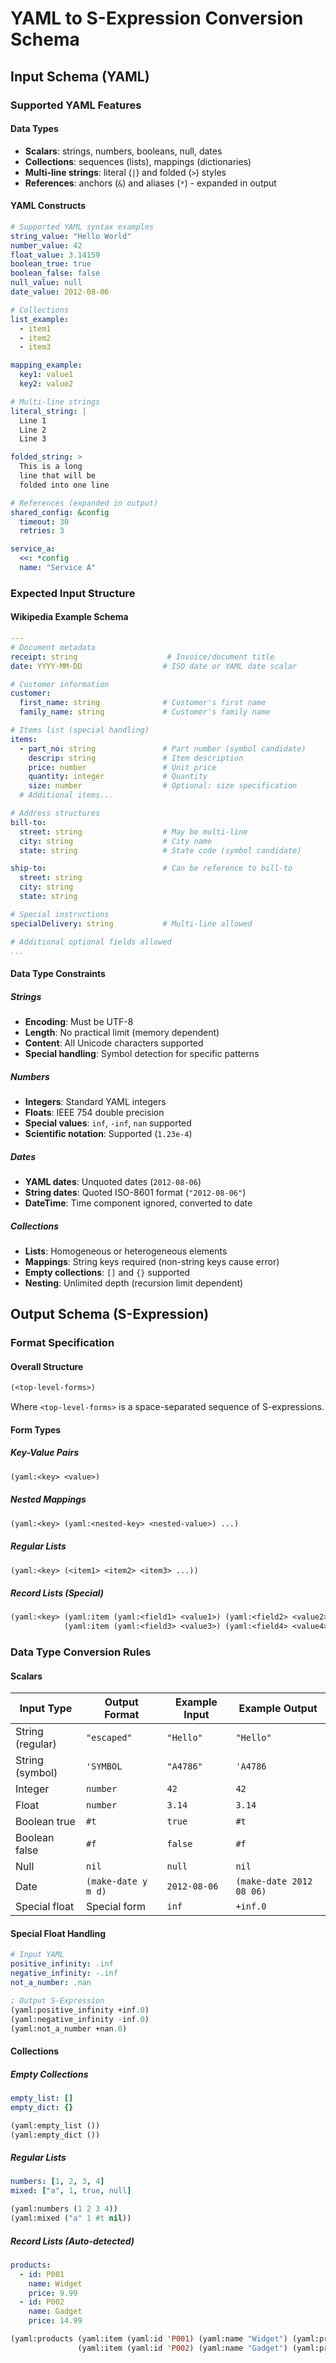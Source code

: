 # YAML to S-Expression Conversion Schema

## Input Schema (YAML)

### Supported YAML Features

#### Data Types
- **Scalars**: strings, numbers, booleans, null, dates
- **Collections**: sequences (lists), mappings (dictionaries)
- **Multi-line strings**: literal (`|`) and folded (`>`) styles
- **References**: anchors (`&`) and aliases (`*`) - expanded in output

#### YAML Constructs
```yaml
# Supported YAML syntax examples
string_value: "Hello World"
number_value: 42
float_value: 3.14159
boolean_true: true
boolean_false: false
null_value: null
date_value: 2012-08-06

# Collections
list_example:
  - item1
  - item2
  - item3

mapping_example:
  key1: value1
  key2: value2

# Multi-line strings
literal_string: |
  Line 1
  Line 2
  Line 3

folded_string: >
  This is a long
  line that will be
  folded into one line

# References (expanded in output)
shared_config: &config
  timeout: 30
  retries: 3

service_a:
  <<: *config
  name: "Service A"
```

### Expected Input Structure

#### Wikipedia Example Schema
```yaml
---
# Document metadata
receipt: string                    # Invoice/document title
date: YYYY-MM-DD                  # ISO date or YAML date scalar

# Customer information
customer:
  first_name: string              # Customer's first name  
  family_name: string             # Customer's family name

# Items list (special handling)
items:
  - part_no: string               # Part number (symbol candidate)
    descrip: string               # Item description
    price: number                 # Unit price
    quantity: integer             # Quantity
    size: number                  # Optional: size specification
  # Additional items...

# Address structures  
bill-to:
  street: string                  # May be multi-line
  city: string                    # City name
  state: string                   # State code (symbol candidate)

ship-to:                          # Can be reference to bill-to
  street: string
  city: string  
  state: string

# Special instructions
specialDelivery: string           # Multi-line allowed

# Additional optional fields allowed
...
```

#### Data Type Constraints

##### Strings
- **Encoding**: Must be UTF-8
- **Length**: No practical limit (memory dependent)
- **Content**: All Unicode characters supported
- **Special handling**: Symbol detection for specific patterns

##### Numbers
- **Integers**: Standard YAML integers
- **Floats**: IEEE 754 double precision
- **Special values**: `inf`, `-inf`, `nan` supported
- **Scientific notation**: Supported (`1.23e-4`)

##### Dates
- **YAML dates**: Unquoted dates (`2012-08-06`)
- **String dates**: Quoted ISO-8601 format (`"2012-08-06"`)
- **DateTime**: Time component ignored, converted to date

##### Collections
- **Lists**: Homogeneous or heterogeneous elements
- **Mappings**: String keys required (non-string keys cause error)
- **Empty collections**: `[]` and `{}` supported
- **Nesting**: Unlimited depth (recursion limit dependent)

## Output Schema (S-Expression)

### Format Specification

#### Overall Structure
```lisp
(<top-level-forms>)
```

Where `<top-level-forms>` is a space-separated sequence of S-expressions.

#### Form Types

##### Key-Value Pairs
```lisp
(yaml:<key> <value>)
```

##### Nested Mappings
```lisp
(yaml:<key> (yaml:<nested-key> <nested-value>) ...)
```

##### Regular Lists
```lisp
(yaml:<key> (<item1> <item2> <item3> ...))
```

##### Record Lists (Special)
```lisp
(yaml:<key> (yaml:item (yaml:<field1> <value1>) (yaml:<field2> <value2>))
            (yaml:item (yaml:<field3> <value3>) (yaml:<field4> <value4>)))
```

### Data Type Conversion Rules

#### Scalars

| Input Type | Output Format | Example Input | Example Output |
|------------|---------------|---------------|----------------|
| String (regular) | `"escaped"` | `"Hello"` | `"Hello"` |
| String (symbol) | `'SYMBOL` | `"A4786"` | `'A4786` |
| Integer | `number` | `42` | `42` |
| Float | `number` | `3.14` | `3.14` |
| Boolean true | `#t` | `true` | `#t` |
| Boolean false | `#f` | `false` | `#f` |
| Null | `nil` | `null` | `nil` |
| Date | `(make-date y m d)` | `2012-08-06` | `(make-date 2012 08 06)` |
| Special float | Special form | `inf` | `+inf.0` |

#### Special Float Handling
```yaml
# Input YAML
positive_infinity: .inf
negative_infinity: -.inf
not_a_number: .nan
```

```lisp
; Output S-Expression
(yaml:positive_infinity +inf.0)
(yaml:negative_infinity -inf.0)  
(yaml:not_a_number +nan.0)
```

#### Collections

##### Empty Collections
```yaml
empty_list: []
empty_dict: {}
```

```lisp
(yaml:empty_list ())
(yaml:empty_dict ())
```

##### Regular Lists
```yaml
numbers: [1, 2, 3, 4]
mixed: ["a", 1, true, null]
```

```lisp
(yaml:numbers (1 2 3 4))
(yaml:mixed ("a" 1 #t nil))
```

##### Record Lists (Auto-detected)
```yaml
products:
  - id: P001
    name: Widget
    price: 9.99
  - id: P002
    name: Gadget  
    price: 14.99
```

```lisp
(yaml:products (yaml:item (yaml:id 'P001) (yaml:name "Widget") (yaml:price 9.99))
               (yaml:item (yaml:id 'P002) (yaml:name "Gadget") (yaml:price 14.99)))
```